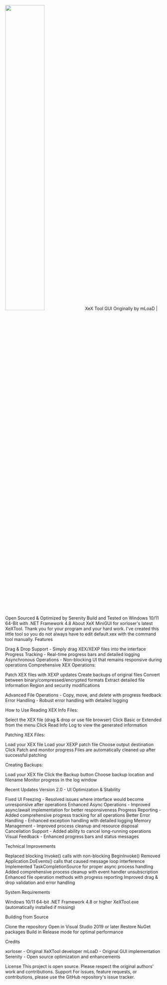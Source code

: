 [<img src="" width="50%" height="50%">](https://user-images.githubusercontent.com/34622204/164943219-412e9d6e-9192-44b2-8968-ff5006d991eb.PNG)
XeX Tool GUI
Originally by mLoaD | Open Sourced & Optimized by Serenity
Build and Tested on Windows 10/11 64-Bit with .NET Framework 4.8
About
XeX MiniGUI for xorloser's latest XeXTool. Thank you for your program and your hard work. I've created this little tool so you do not always have to edit default.xex with the command tool manually.
Features

Drag & Drop Support - Simply drag XEX/XEXP files into the interface
Progress Tracking - Real-time progress bars and detailed logging
Asynchronous Operations - Non-blocking UI that remains responsive during operations
Comprehensive XEX Operations:

Patch XEX files with XEXP updates
Create backups of original files
Convert between binary/compressed/encrypted formats
Extract detailed file information
Region and security modifications


Advanced File Operations - Copy, move, and delete with progress feedback
Error Handling - Robust error handling with detailed logging

How to Use
Reading XEX Info Files:

Select the XEX file (drag & drop or use file browser)
Click Basic or Extended from the menu
Click Read Info Log to view the generated information

Patching XEX Files:

Load your XEX file
Load your XEXP patch file
Choose output destination
Click Patch and monitor progress
Files are automatically cleaned up after successful patching

Creating Backups:

Load your XEX file
Click the Backup button
Choose backup location and filename
Monitor progress in the log window

Recent Updates
Version 2.0 - UI Optimization & Stability

Fixed UI Freezing - Resolved issues where interface would become unresponsive after operations
Enhanced Async Operations - Improved async/await implementation for better responsiveness
Progress Reporting - Added comprehensive progress tracking for all operations
Better Error Handling - Enhanced exception handling with detailed logging
Memory Management - Improved process cleanup and resource disposal
Cancellation Support - Added ability to cancel long-running operations
Visual Feedback - Enhanced progress bars and status messages

Technical Improvements

Replaced blocking Invoke() calls with non-blocking BeginInvoke()
Removed Application.DoEvents() calls that caused message loop interference
Implemented TaskCompletionSource for proper async process handling
Added comprehensive process cleanup with event handler unsubscription
Enhanced file operation methods with progress reporting
Improved drag & drop validation and error handling

System Requirements

Windows 10/11 64-bit
.NET Framework 4.8 or higher
XeXTool.exe (automatically installed if missing)

Building from Source

Clone the repository
Open in Visual Studio 2019 or later
Restore NuGet packages
Build in Release mode for optimal performance

Credits

xorloser - Original XeXTool developer
mLoaD - Original GUI implementation
Serenity - Open source optimization and enhancements

License
This project is open source. Please respect the original authors' work and contributions.
Support
For issues, feature requests, or contributions, please use the GitHub repository's issue tracker.
